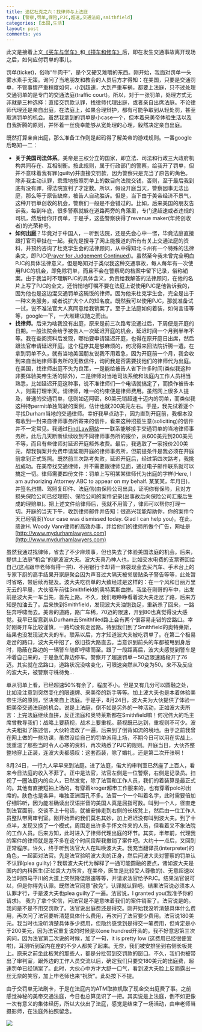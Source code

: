 ```yaml
---
title: 追忆杜克之六：找律师与上法庭	
tags: [警察,罚单,保险,PJC,超速,交通法庭,smithfield]
categories: [出国,生活]
layout: post
comments: yes
---
```


此文是接着上文[《买车与学车》](http://sixf.org/cn/2014/03/buy-sencondhand-car-learn-drive-car)和[《撞车和修车》](http://sixf.org/cn/2014/03/car-collision-car-accident-fix-car/)后，即在发生交通事故离开现场之后，如何应付罚单的事儿。

罚单(ticket)，俗称“牛肉干”，是个又硬又难嚼的东西。刚开始，我面对罚单一头雾水素手无策。询问了当地朋友和教会的人员后方才得知：在美国，只要是交通罚单，不管事情严重程度如何，小到超速，大到严重车祸，都要上法庭，只不过处理交通罚单的是专门的交通法庭(traffic court)。所以，对于一张罚单，处理方式无非就是三种选择：直接交罚款认罪，找律师代理出庭，或者亲自出席法庭。不论律师代理还是亲自出庭，在法庭上，如果合理辩护，都有可能争取到从轻处罚，甚至取消罚单的机会。虽然我拿到的罚单是小case一个，但本着来美帝体验生活以及自我折腾的原则，并怀着一丝侥幸能够从宽处理的心理，毅然决定亲自出庭。

既然打算亲自出庭，那么准备工作则是起码得了解美帝的游戏规则。一番google后略知一二：

-	**关于美国司法体系**。美帝是三权分立的国家，即立法、司法和行政三大政府机构共同存在、互相制衡。按此规则，属于行政部门的警察，给我开了罚单，但并不意味着我有罪(guilty)并直接交罚款，因为警察只是充当了原告的角色。除非我主动认罪，乖乖地按照罚单上的数目向法院交钱，否则，至于最后我到底有没有罪，得法院宣判了才定数。所以，假设开庭当天，警察因事无法出庭，那么等于原告缺席，被告人自动胜诉。但是，当下由于美帝经济不景气，这种开罚单创收的机会，警察们一般是不会错过的。比如，后来美国的朋友告诉我，每到年底，很多警察就躲在道路两旁的角落里，专门逮超速或者违规的司机，然后给你开罚单，于是乎，这些警察获得了revenue maker(年终创收者)的光荣称号。
-	**如何出庭**？毕竟对于中国人，一听到法院，还是先会心中一愣，毕竟法庭直接跟打官司牵扯在一起。我先是搜寻了网上能搜道的所有有关上交通法庭的资料，并预约咨询了杜克学生会的法律顾问，从中得知北卡州有一个特殊的法律条文，即PJC([Prayer for Judgement Continued](http://criminaljustice.ncbar.org/newsletters/truebillfeb2012/pjc))。虽然至今我未曾完全明白PJC的具体法律意义，但是略知对于类似我这种交通事故，每人每年有一次使用PJC的机会，即免除罚单，而且不会在警察局的档案中留下记录，俗称销案。由于我当时不理解PJC的具体含义，负责给我解答的法律顾问，在他的名片上写了PJC的全文，还悄悄地叮嘱不要在法庭上说使用PJC是他告诉我的，因为他也是这边混交通罚单这碗饭的律师。因为他来杜克学生会，完全是出于一种义务服务，或者说扩大个人的知名度。既然我可以使用PJC，那就准备试一试，说不准法官大人真同意给我销案了。至于上法庭如何着装，如何言语等等，google一下，一大堆建议随之而出。
-	**找律师**。后来为啥我没有出庭，原来是前三次路考没通过后，下周便是开庭的日期。一般法院会给予被告人一次延迟开庭的机会，延迟时间一个月到半年不等。我在查阅资料后发现，哪怕要申请延迟开庭，也得在原开庭日出席，然后跟法官申请延迟开庭。这个程序其是够麻烦的，何况得来回法院折腾一遭。在拿到罚单不久，就有当地美国朋友说我不用着急，因为开庭前一个月，我会收到来自当地律师事务所的无数信件，询问我是否需要找他们的律师代为出庭。在美国，找律师出庭不失为良策，一是能给被告人省下许多时间(类似我这种非要体验美帝生活的除外)，二是律师对当地司法系统和法庭内工作人员相当熟悉，比如延迟开庭这种事，说不准律师们一个电话就搞定了，而换作被告本人，则需打理半天。请律师，唯一的约束便是律师费用。虽然网上很多人提及，普通的交通罚单，低则如迈阿密，80美元销超速十迈内的罚单，而类似我这种持permit单独驾驶的案例，估计也就200美元左右。于是，我先试着逐个寻找Durham当地的交通律师。幸好我早点动手，因为直到开庭前，我根本没有收到一封来自律师事务所寄来的信件，看来这种招揽生意(soliciting)的信件并不一定常见。我通过[FindLaw网站](http://lawyers.findlaw.com)一一联系能够接手交通罚单的当地律师事务所，此后几天断断续续收到不同律师事务所的报价，从600美元到200美元不等，而且有些律师对延迟开庭额外收费。最后，我选取了一家报价200美元，帮我销案并免费申请延期开庭的律师事务所，但前提条件是我必须在开庭前拿到正式驾照。既然前三次路考失败，延迟开庭后，经过第四次路考，我挑战成功。在美帝找交通律师，并不需要跟律师见面，通过电子邮件联系就可以搞定一切。律师需要四份文件：罚单上写明某某律师代为出庭的字样(Here, I am authorizing Attorney ABC to appear on my behalf. 某某某，年月日)，并签名扫描、驾照复印件、法庭信(由保险公司出具，证明你有保险，且对方损失保险公司已经理赔)、保险公司的案件记录(出事故后向保险公司汇报后生成的理赔单)。把上述文件给律师后，我就不用管了，律师可以帮你打理一切。开庭的当天下午，收到律师邮件并告知：很高兴我能帮助你，你的案件今天已经销案(Your case was dismissed today. Glad I can help you)。在此，感谢H. Woody Vann律师的高效办事，并给他们的律师所做个广告，网址是[http://www.mydurhamlawyers.com](http://www.mydurhamlawyers.com)

虽然我通过找律师，省去了不少麻烦事，但也失去了体验美国法庭的机会。后来，提供上法庭“机会”的是波波大夫。波大夫真乃神人也，比如交水电费的支票寄回给自己(这点跟申老师有得一拼)、不用银行卡却背一麻袋现金去买汽车、手术台上的专家下厨的高手结果开家庭聚会因为声音过大隔天被邻居贴条子警告等等，此处暂时省略，带后续再提及。波大夫吃罚单的大致经过是这样的：在一个风和日丽万里无云的早晨，大伙驱车前往Smithfield的奥特莱斯血拼。我坐在刚哥的车中，出发前是波大夫一车当先，首先上路。不久，我们眼睁睁看着波大夫走岔了路，后来方知是加油去了。后来快到Smithfield，发现波大夫油饱劲足，重新杀了回来，一路狂奔呼啸而去。美帝的道路，路广车稀，70迈的限速，开到80也真觉得没大感觉。我早已留意到从Durham去Smithfiled路上会有两个很容易走错的岔路口。幸好刚哥开车比较谨慎，一路均没有走岔路。待到我们到了Smithfield的奥特莱斯，结果也没发现波大夫的车。联系以后，方才知道波大夫被吃罚单了。在第二个极易走岔的路口，波大夫中招了，依旧按大路直去。当意识到前头的车都被甩到身后时，隐蔽在路边的一辆警车随即呼啸而至。跟了一段距离后，波大夫感觉到警车是冲着自己来的，于是急忙靠边停车。警察开了超速罚单－50迈限速路段开了76迈。其实就在岔路口，道路状况没啥变化，可限速突然从70变为50。来不及反应的波大夫，被警察守株待兔...

单从罚单上看，已经超速50%有余了，程度不小。但是又有几分可以圆融之处，比如没注意到突然变化的限速牌、来美帝的新手等等。加上波大夫也是本着体验美帝生活的原则，坚决亲自上法庭。于是乎，8月24日，波大夫为大伙提供了体验一把美帝交通法庭的机会。说是上法庭，倒不如是另外的一种活动，正如波大夫所言：上完法庭继续血拼，反正法庭和奥特莱斯都在Smithfield嘛！何况伟大的毛主席曾教导我们：战略上要藐视，战术上要重视。藐视既已达到，重视则不可少。波大夫粗拟了陈述信，大伙轮流改了一遍，后来到了倒背如流的境地。由于之前我曾在网上做的一些功课，虽然没给自己的罚单派用上场，不期今日可以用在实战上。我重温了那些当时令人心寒的资料，再次熟悉了PJC的规则。开庭当日，大伙齐整整地穿上正装，连波大夫都感叹：这套西装，除了婚礼，还是第二次开张啊！

8月24日，一行九人早早来到法庭。进了法庭，偌大的审判室已然座了上百人，看来今日法庭的收入不菲了。正中是法官，法官左侧是一位警察，右侧是记录员。扫视了一圈法庭内的众人，已然发觉，除了法官和工作人员，我们的着装算是最正式的。其他有直接短袖上场的，有穿着kroger超市工作服来的，也有穿着polo衫出席的。肤色也是各异，唯独亚洲面孔不多。法官一个一个叫着名字，此时需要倍加仔细聆听，因为能准确读出汉语拼音的美国人真是屈指可数。叫到一个人，径直走到法官面前，交谈不上十句话，就被安排走到右侧的长板凳上，然后由一位工作人员整队带离审判室。刚开始弄的我们莫名其妙，加上迟迟没有叫到波大夫。到了十点半，发现又换了一个模式，周围走出许多手怀文件夹的人员，但看着又不象法院的工作人员。后来方知，此时进入了律师代理出庭的环节。其实，半年前，代理我的案件的律师就是差不多在这个时间段帮我撤销了案件吧。大约十一点后，又回到正常程序。许久，终于听到法官大人在叫唤波大夫。我充当翻译员(interpreter)的角色，一起面对法官。先是法官验明波大夫的正身，然后问波大夫对警察的罚单认不认罪(plea guilty)？我帮波大夫代为解释了一通可能圆融的要点，诸如波大夫是国内的内科医生(正如袁大力所言，在美帝，医生是比较受人尊敬的)、无意超速以及当时四马平川的大道上突然降低限速等等，并请求法官给予PJC。结果法官说可以，但是你得先认罪。既然法官同意“赦免”，认罪就认罪吧。结果法官说必须本人认罪才行，于是波大夫也plea guilty了一遍。法官说，I granted you(我准予你的请求)。 我为了拿个实信，问法官是不是意味着我们的案件销案了。法官说是的。我问是不是不用交罚款了。法官说出庭费还是得交。刚开始我没听清楚具体什么费用，再次问了法官要听清楚具体什么费用，再次问了法官要少费用。法官说180美元。我当时也没听清楚具体多少费用，但隐约感觉到是得交一笔费用，但肯定是小于200美元，因为法官重复说的时候是以one hundred开头的。我不好意思第三次询问，因为法官第二次说的时候，加了一句，it is pretty low (这费用已经很便宜啦)，耳测听到室内在座的不少人都笑了起来。无奈，我们被安排坐到右侧长板凳上。原来之前坐此板凳的那些人，都是分批带到交罚款的窗口。不久，我们也被带出了审判室，跟外边的工作人员交流以后，确定我们只要交180美元的出庭费，超速罚单已经销案了。此时，大伙心中方才大舒一口气，看到波大夫脸上反而露出一丝无奈的笑容，加上申老师也来“祝贺”。此处按下不提。

由于交罚单无法刷卡，于是在法庭内的ATM取款机取了现金交出庭费了事。之前感觉神秘的美帝交通法庭，今日也总算见识了一把。其实说是上法庭，倒不如更像一次有意义的集体经历，所以大伙出了法庭，感觉是结束了一场活动，由申老师当摄影师，在法庭外拍照留念。

![](http://sixf.org/files/images/2014/04/smithfield-court.jpg)